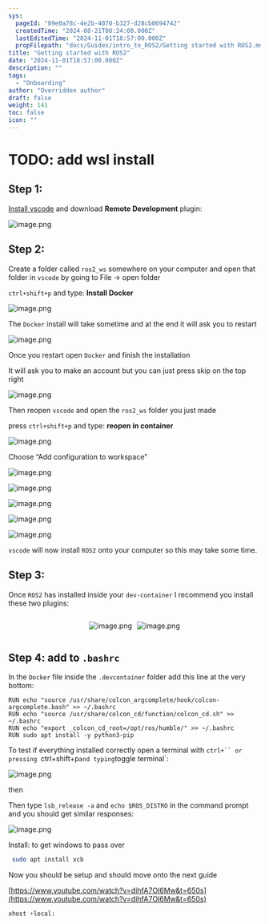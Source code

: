 ```yaml
---
sys:
  pageId: "89e0a78c-4e2b-4070-b327-d28cb0694742"
  createdTime: "2024-08-21T00:24:00.000Z"
  lastEditedTime: "2024-11-01T18:57:00.000Z"
  propFilepath: "docs/Guides/intro_to_ROS2/Getting started with ROS2.md"
title: "Getting started with ROS2"
date: "2024-11-01T18:57:00.000Z"
description: ""
tags:
  - "Onboarding"
author: "Overridden author"
draft: false
weight: 141
toc: false
icon: ""
---
```


# TODO: add wsl install

## Step 1:

[Install vscode](https://code.visualstudio.com/download) and download **Remote Development** plugin:

![image.png](https://prod-files-secure.s3.us-west-2.amazonaws.com/d518164a-d88e-44d1-a4ee-3adb3bd8bce0/efb52993-1881-4a40-b95e-6f020334f022/image.png?X-Amz-Algorithm=AWS4-HMAC-SHA256&X-Amz-Content-Sha256=UNSIGNED-PAYLOAD&X-Amz-Credential=ASIAZI2LB4665GNNJ5AN%2F20250304%2Fus-west-2%2Fs3%2Faws4_request&X-Amz-Date=20250304T061137Z&X-Amz-Expires=3600&X-Amz-Security-Token=IQoJb3JpZ2luX2VjEK7%2F%2F%2F%2F%2F%2F%2F%2F%2F%2FwEaCXVzLXdlc3QtMiJGMEQCIDkFOBwT%2FHnP%2FEDdWoFtLfAEGHG%2FIMv%2BNvzRFBYooa%2BMAiAZQdqdZcX7YnJiob1gyMBoKDwCnT3Cye%2B4c2VNsmMCwCqIBAjn%2F%2F%2F%2F%2F%2F%2F%2F%2F%2F8BEAAaDDYzNzQyMzE4MzgwNSIMNhNcfXRAItd3CRFdKtwDRPHSiULKQ2xxJxyOUAdZpDuh4kHrhXsVHA96OTOWW%2F7iF9F%2FC%2B0Mkvxy0b9wqIBIHK2iP%2BwgihXAvOUtxBi0Jw%2FjuwgvYomwfEsbs7xxGx4FswjHWbpQ%2Bgs6ril0qrUfpU441UT3Icl3KpWLTKXIvhJLxnQ37C%2BvTEnbr0ucUhXMuLXVAa0Tq1zvn4l8b8Vk%2BSIwqRo2Lp6w7KSTs6ztQ2zXhapT7Az3ZKVfZTB4zlj%2FxhbfEBO%2Ba5duANrosyMGzRg%2Bn5qWiRU7TYxsAqFTXWbSah31cn6NVpKAlskCkG70GqH0yFUD9Y7iMyfrwgY1URhwRHm0mXthFss4K%2Bi%2FZr9RRYXmycftsJnLJynxgFoLMRvy2p8doYKQZaumhr2aSiMUeB02a%2BoVkleaXq7Am3zlhfVIFhTPI5k4Kc4XRVARcmgbs49HnEDlZNcp0J%2FIxfy%2FHDWaMIO6FyKV1Ac2r4S4MQlDqAJymZqF1qry0aom1c4AjZ%2BgPQ5Zvx9iiaTVHr63WPmxlDCNtCvCLYSLwLmFw7RKMTZFKEtK4BO8G6mfdH0qlrh1%2BzpW1pfW4ahCZc%2F4qi0Mi29MRHYfI%2BXdLYf%2BAkPAYkdxIxbVAOR5AwGimCxTO36i2VDG5Ncw452avgY6pgF8ecRZAI2q5%2Fwuy9W7LydrJiszysi4FReDX268sBmuQzbSY6GpUBYS6WLmlPM42BWofyu47C7RHekfIBzvH5wSHrMGHyztiolOmGJ%2Bn9Qroix8oMRbC5xbLfL8fR5YM9Q7IFd1HbGP1N0frM6yv1evmPVKwnD8aZhiK6TKMyqQhC33HORhJBJGLfXZ%2BuMXevzmEBgYogHBfOTbiHKByMs93QlqtzE6&X-Amz-Signature=f08775b25d397af8d4bbfb4eb3a20593a95532f47151ba478b1692933d2f0852&X-Amz-SignedHeaders=host&x-id=GetObject)

## Step 2:

Create a folder called `ros2_ws` somewhere on your computer and open that folder in `vscode` by going to File → open folder 

`ctrl+shift+p` and type: **Install Docker**

![image.png](https://prod-files-secure.s3.us-west-2.amazonaws.com/d518164a-d88e-44d1-a4ee-3adb3bd8bce0/2269dc0e-1cd5-47ff-bceb-c04ad9b2eab0/image.png?X-Amz-Algorithm=AWS4-HMAC-SHA256&X-Amz-Content-Sha256=UNSIGNED-PAYLOAD&X-Amz-Credential=ASIAZI2LB4665GNNJ5AN%2F20250304%2Fus-west-2%2Fs3%2Faws4_request&X-Amz-Date=20250304T061137Z&X-Amz-Expires=3600&X-Amz-Security-Token=IQoJb3JpZ2luX2VjEK7%2F%2F%2F%2F%2F%2F%2F%2F%2F%2FwEaCXVzLXdlc3QtMiJGMEQCIDkFOBwT%2FHnP%2FEDdWoFtLfAEGHG%2FIMv%2BNvzRFBYooa%2BMAiAZQdqdZcX7YnJiob1gyMBoKDwCnT3Cye%2B4c2VNsmMCwCqIBAjn%2F%2F%2F%2F%2F%2F%2F%2F%2F%2F8BEAAaDDYzNzQyMzE4MzgwNSIMNhNcfXRAItd3CRFdKtwDRPHSiULKQ2xxJxyOUAdZpDuh4kHrhXsVHA96OTOWW%2F7iF9F%2FC%2B0Mkvxy0b9wqIBIHK2iP%2BwgihXAvOUtxBi0Jw%2FjuwgvYomwfEsbs7xxGx4FswjHWbpQ%2Bgs6ril0qrUfpU441UT3Icl3KpWLTKXIvhJLxnQ37C%2BvTEnbr0ucUhXMuLXVAa0Tq1zvn4l8b8Vk%2BSIwqRo2Lp6w7KSTs6ztQ2zXhapT7Az3ZKVfZTB4zlj%2FxhbfEBO%2Ba5duANrosyMGzRg%2Bn5qWiRU7TYxsAqFTXWbSah31cn6NVpKAlskCkG70GqH0yFUD9Y7iMyfrwgY1URhwRHm0mXthFss4K%2Bi%2FZr9RRYXmycftsJnLJynxgFoLMRvy2p8doYKQZaumhr2aSiMUeB02a%2BoVkleaXq7Am3zlhfVIFhTPI5k4Kc4XRVARcmgbs49HnEDlZNcp0J%2FIxfy%2FHDWaMIO6FyKV1Ac2r4S4MQlDqAJymZqF1qry0aom1c4AjZ%2BgPQ5Zvx9iiaTVHr63WPmxlDCNtCvCLYSLwLmFw7RKMTZFKEtK4BO8G6mfdH0qlrh1%2BzpW1pfW4ahCZc%2F4qi0Mi29MRHYfI%2BXdLYf%2BAkPAYkdxIxbVAOR5AwGimCxTO36i2VDG5Ncw452avgY6pgF8ecRZAI2q5%2Fwuy9W7LydrJiszysi4FReDX268sBmuQzbSY6GpUBYS6WLmlPM42BWofyu47C7RHekfIBzvH5wSHrMGHyztiolOmGJ%2Bn9Qroix8oMRbC5xbLfL8fR5YM9Q7IFd1HbGP1N0frM6yv1evmPVKwnD8aZhiK6TKMyqQhC33HORhJBJGLfXZ%2BuMXevzmEBgYogHBfOTbiHKByMs93QlqtzE6&X-Amz-Signature=27cc7cba8de1865370463f7a8f99373f78bb1ba3c537267fd1fe2f4cbf005e47&X-Amz-SignedHeaders=host&x-id=GetObject)

The `Docker` install will take sometime and at the end it will ask you to restart

![image.png](https://prod-files-secure.s3.us-west-2.amazonaws.com/d518164a-d88e-44d1-a4ee-3adb3bd8bce0/ed233f78-be33-4b1f-b89c-9c346c0e961e/image.png?X-Amz-Algorithm=AWS4-HMAC-SHA256&X-Amz-Content-Sha256=UNSIGNED-PAYLOAD&X-Amz-Credential=ASIAZI2LB4665GNNJ5AN%2F20250304%2Fus-west-2%2Fs3%2Faws4_request&X-Amz-Date=20250304T061137Z&X-Amz-Expires=3600&X-Amz-Security-Token=IQoJb3JpZ2luX2VjEK7%2F%2F%2F%2F%2F%2F%2F%2F%2F%2FwEaCXVzLXdlc3QtMiJGMEQCIDkFOBwT%2FHnP%2FEDdWoFtLfAEGHG%2FIMv%2BNvzRFBYooa%2BMAiAZQdqdZcX7YnJiob1gyMBoKDwCnT3Cye%2B4c2VNsmMCwCqIBAjn%2F%2F%2F%2F%2F%2F%2F%2F%2F%2F8BEAAaDDYzNzQyMzE4MzgwNSIMNhNcfXRAItd3CRFdKtwDRPHSiULKQ2xxJxyOUAdZpDuh4kHrhXsVHA96OTOWW%2F7iF9F%2FC%2B0Mkvxy0b9wqIBIHK2iP%2BwgihXAvOUtxBi0Jw%2FjuwgvYomwfEsbs7xxGx4FswjHWbpQ%2Bgs6ril0qrUfpU441UT3Icl3KpWLTKXIvhJLxnQ37C%2BvTEnbr0ucUhXMuLXVAa0Tq1zvn4l8b8Vk%2BSIwqRo2Lp6w7KSTs6ztQ2zXhapT7Az3ZKVfZTB4zlj%2FxhbfEBO%2Ba5duANrosyMGzRg%2Bn5qWiRU7TYxsAqFTXWbSah31cn6NVpKAlskCkG70GqH0yFUD9Y7iMyfrwgY1URhwRHm0mXthFss4K%2Bi%2FZr9RRYXmycftsJnLJynxgFoLMRvy2p8doYKQZaumhr2aSiMUeB02a%2BoVkleaXq7Am3zlhfVIFhTPI5k4Kc4XRVARcmgbs49HnEDlZNcp0J%2FIxfy%2FHDWaMIO6FyKV1Ac2r4S4MQlDqAJymZqF1qry0aom1c4AjZ%2BgPQ5Zvx9iiaTVHr63WPmxlDCNtCvCLYSLwLmFw7RKMTZFKEtK4BO8G6mfdH0qlrh1%2BzpW1pfW4ahCZc%2F4qi0Mi29MRHYfI%2BXdLYf%2BAkPAYkdxIxbVAOR5AwGimCxTO36i2VDG5Ncw452avgY6pgF8ecRZAI2q5%2Fwuy9W7LydrJiszysi4FReDX268sBmuQzbSY6GpUBYS6WLmlPM42BWofyu47C7RHekfIBzvH5wSHrMGHyztiolOmGJ%2Bn9Qroix8oMRbC5xbLfL8fR5YM9Q7IFd1HbGP1N0frM6yv1evmPVKwnD8aZhiK6TKMyqQhC33HORhJBJGLfXZ%2BuMXevzmEBgYogHBfOTbiHKByMs93QlqtzE6&X-Amz-Signature=df23aa540d06472a1839f9069d5263c630f7412febc590cb9034bfd5a5c26202&X-Amz-SignedHeaders=host&x-id=GetObject)

Once you restart open `Docker` and finish the installation

It will ask you to make an account but you can just press skip on the top right

![image.png](https://prod-files-secure.s3.us-west-2.amazonaws.com/d518164a-d88e-44d1-a4ee-3adb3bd8bce0/21010ad9-1659-4fd9-9f59-9932a09b2a3d/image.png?X-Amz-Algorithm=AWS4-HMAC-SHA256&X-Amz-Content-Sha256=UNSIGNED-PAYLOAD&X-Amz-Credential=ASIAZI2LB4665GNNJ5AN%2F20250304%2Fus-west-2%2Fs3%2Faws4_request&X-Amz-Date=20250304T061137Z&X-Amz-Expires=3600&X-Amz-Security-Token=IQoJb3JpZ2luX2VjEK7%2F%2F%2F%2F%2F%2F%2F%2F%2F%2FwEaCXVzLXdlc3QtMiJGMEQCIDkFOBwT%2FHnP%2FEDdWoFtLfAEGHG%2FIMv%2BNvzRFBYooa%2BMAiAZQdqdZcX7YnJiob1gyMBoKDwCnT3Cye%2B4c2VNsmMCwCqIBAjn%2F%2F%2F%2F%2F%2F%2F%2F%2F%2F8BEAAaDDYzNzQyMzE4MzgwNSIMNhNcfXRAItd3CRFdKtwDRPHSiULKQ2xxJxyOUAdZpDuh4kHrhXsVHA96OTOWW%2F7iF9F%2FC%2B0Mkvxy0b9wqIBIHK2iP%2BwgihXAvOUtxBi0Jw%2FjuwgvYomwfEsbs7xxGx4FswjHWbpQ%2Bgs6ril0qrUfpU441UT3Icl3KpWLTKXIvhJLxnQ37C%2BvTEnbr0ucUhXMuLXVAa0Tq1zvn4l8b8Vk%2BSIwqRo2Lp6w7KSTs6ztQ2zXhapT7Az3ZKVfZTB4zlj%2FxhbfEBO%2Ba5duANrosyMGzRg%2Bn5qWiRU7TYxsAqFTXWbSah31cn6NVpKAlskCkG70GqH0yFUD9Y7iMyfrwgY1URhwRHm0mXthFss4K%2Bi%2FZr9RRYXmycftsJnLJynxgFoLMRvy2p8doYKQZaumhr2aSiMUeB02a%2BoVkleaXq7Am3zlhfVIFhTPI5k4Kc4XRVARcmgbs49HnEDlZNcp0J%2FIxfy%2FHDWaMIO6FyKV1Ac2r4S4MQlDqAJymZqF1qry0aom1c4AjZ%2BgPQ5Zvx9iiaTVHr63WPmxlDCNtCvCLYSLwLmFw7RKMTZFKEtK4BO8G6mfdH0qlrh1%2BzpW1pfW4ahCZc%2F4qi0Mi29MRHYfI%2BXdLYf%2BAkPAYkdxIxbVAOR5AwGimCxTO36i2VDG5Ncw452avgY6pgF8ecRZAI2q5%2Fwuy9W7LydrJiszysi4FReDX268sBmuQzbSY6GpUBYS6WLmlPM42BWofyu47C7RHekfIBzvH5wSHrMGHyztiolOmGJ%2Bn9Qroix8oMRbC5xbLfL8fR5YM9Q7IFd1HbGP1N0frM6yv1evmPVKwnD8aZhiK6TKMyqQhC33HORhJBJGLfXZ%2BuMXevzmEBgYogHBfOTbiHKByMs93QlqtzE6&X-Amz-Signature=e4914bfa998a16e5acb7d6b79785ad2831437ad32a543b6a4b3f2f99c19a4d8b&X-Amz-SignedHeaders=host&x-id=GetObject)

Then reopen `vscode` and open the `ros2_ws` folder you just made

press `ctrl+shift+p` and type: **reopen in container**

![image.png](https://prod-files-secure.s3.us-west-2.amazonaws.com/d518164a-d88e-44d1-a4ee-3adb3bd8bce0/4e93b8c2-41ad-488c-8095-c74205196118/image.png?X-Amz-Algorithm=AWS4-HMAC-SHA256&X-Amz-Content-Sha256=UNSIGNED-PAYLOAD&X-Amz-Credential=ASIAZI2LB4665GNNJ5AN%2F20250304%2Fus-west-2%2Fs3%2Faws4_request&X-Amz-Date=20250304T061137Z&X-Amz-Expires=3600&X-Amz-Security-Token=IQoJb3JpZ2luX2VjEK7%2F%2F%2F%2F%2F%2F%2F%2F%2F%2FwEaCXVzLXdlc3QtMiJGMEQCIDkFOBwT%2FHnP%2FEDdWoFtLfAEGHG%2FIMv%2BNvzRFBYooa%2BMAiAZQdqdZcX7YnJiob1gyMBoKDwCnT3Cye%2B4c2VNsmMCwCqIBAjn%2F%2F%2F%2F%2F%2F%2F%2F%2F%2F8BEAAaDDYzNzQyMzE4MzgwNSIMNhNcfXRAItd3CRFdKtwDRPHSiULKQ2xxJxyOUAdZpDuh4kHrhXsVHA96OTOWW%2F7iF9F%2FC%2B0Mkvxy0b9wqIBIHK2iP%2BwgihXAvOUtxBi0Jw%2FjuwgvYomwfEsbs7xxGx4FswjHWbpQ%2Bgs6ril0qrUfpU441UT3Icl3KpWLTKXIvhJLxnQ37C%2BvTEnbr0ucUhXMuLXVAa0Tq1zvn4l8b8Vk%2BSIwqRo2Lp6w7KSTs6ztQ2zXhapT7Az3ZKVfZTB4zlj%2FxhbfEBO%2Ba5duANrosyMGzRg%2Bn5qWiRU7TYxsAqFTXWbSah31cn6NVpKAlskCkG70GqH0yFUD9Y7iMyfrwgY1URhwRHm0mXthFss4K%2Bi%2FZr9RRYXmycftsJnLJynxgFoLMRvy2p8doYKQZaumhr2aSiMUeB02a%2BoVkleaXq7Am3zlhfVIFhTPI5k4Kc4XRVARcmgbs49HnEDlZNcp0J%2FIxfy%2FHDWaMIO6FyKV1Ac2r4S4MQlDqAJymZqF1qry0aom1c4AjZ%2BgPQ5Zvx9iiaTVHr63WPmxlDCNtCvCLYSLwLmFw7RKMTZFKEtK4BO8G6mfdH0qlrh1%2BzpW1pfW4ahCZc%2F4qi0Mi29MRHYfI%2BXdLYf%2BAkPAYkdxIxbVAOR5AwGimCxTO36i2VDG5Ncw452avgY6pgF8ecRZAI2q5%2Fwuy9W7LydrJiszysi4FReDX268sBmuQzbSY6GpUBYS6WLmlPM42BWofyu47C7RHekfIBzvH5wSHrMGHyztiolOmGJ%2Bn9Qroix8oMRbC5xbLfL8fR5YM9Q7IFd1HbGP1N0frM6yv1evmPVKwnD8aZhiK6TKMyqQhC33HORhJBJGLfXZ%2BuMXevzmEBgYogHBfOTbiHKByMs93QlqtzE6&X-Amz-Signature=c4257449696b32fcaeb7112a64cb2e40570f0b257c279eaf2b8b7c39825307f0&X-Amz-SignedHeaders=host&x-id=GetObject)

Choose “Add configuration to workspace”

![image.png](https://prod-files-secure.s3.us-west-2.amazonaws.com/d518164a-d88e-44d1-a4ee-3adb3bd8bce0/9560b282-5060-4989-ba37-97e7b2c22476/image.png?X-Amz-Algorithm=AWS4-HMAC-SHA256&X-Amz-Content-Sha256=UNSIGNED-PAYLOAD&X-Amz-Credential=ASIAZI2LB4665GNNJ5AN%2F20250304%2Fus-west-2%2Fs3%2Faws4_request&X-Amz-Date=20250304T061137Z&X-Amz-Expires=3600&X-Amz-Security-Token=IQoJb3JpZ2luX2VjEK7%2F%2F%2F%2F%2F%2F%2F%2F%2F%2FwEaCXVzLXdlc3QtMiJGMEQCIDkFOBwT%2FHnP%2FEDdWoFtLfAEGHG%2FIMv%2BNvzRFBYooa%2BMAiAZQdqdZcX7YnJiob1gyMBoKDwCnT3Cye%2B4c2VNsmMCwCqIBAjn%2F%2F%2F%2F%2F%2F%2F%2F%2F%2F8BEAAaDDYzNzQyMzE4MzgwNSIMNhNcfXRAItd3CRFdKtwDRPHSiULKQ2xxJxyOUAdZpDuh4kHrhXsVHA96OTOWW%2F7iF9F%2FC%2B0Mkvxy0b9wqIBIHK2iP%2BwgihXAvOUtxBi0Jw%2FjuwgvYomwfEsbs7xxGx4FswjHWbpQ%2Bgs6ril0qrUfpU441UT3Icl3KpWLTKXIvhJLxnQ37C%2BvTEnbr0ucUhXMuLXVAa0Tq1zvn4l8b8Vk%2BSIwqRo2Lp6w7KSTs6ztQ2zXhapT7Az3ZKVfZTB4zlj%2FxhbfEBO%2Ba5duANrosyMGzRg%2Bn5qWiRU7TYxsAqFTXWbSah31cn6NVpKAlskCkG70GqH0yFUD9Y7iMyfrwgY1URhwRHm0mXthFss4K%2Bi%2FZr9RRYXmycftsJnLJynxgFoLMRvy2p8doYKQZaumhr2aSiMUeB02a%2BoVkleaXq7Am3zlhfVIFhTPI5k4Kc4XRVARcmgbs49HnEDlZNcp0J%2FIxfy%2FHDWaMIO6FyKV1Ac2r4S4MQlDqAJymZqF1qry0aom1c4AjZ%2BgPQ5Zvx9iiaTVHr63WPmxlDCNtCvCLYSLwLmFw7RKMTZFKEtK4BO8G6mfdH0qlrh1%2BzpW1pfW4ahCZc%2F4qi0Mi29MRHYfI%2BXdLYf%2BAkPAYkdxIxbVAOR5AwGimCxTO36i2VDG5Ncw452avgY6pgF8ecRZAI2q5%2Fwuy9W7LydrJiszysi4FReDX268sBmuQzbSY6GpUBYS6WLmlPM42BWofyu47C7RHekfIBzvH5wSHrMGHyztiolOmGJ%2Bn9Qroix8oMRbC5xbLfL8fR5YM9Q7IFd1HbGP1N0frM6yv1evmPVKwnD8aZhiK6TKMyqQhC33HORhJBJGLfXZ%2BuMXevzmEBgYogHBfOTbiHKByMs93QlqtzE6&X-Amz-Signature=0dddb6f3994782747087eb27140910fbda1929191ebfbff04d376e98a6620bdd&X-Amz-SignedHeaders=host&x-id=GetObject)

![image.png](https://prod-files-secure.s3.us-west-2.amazonaws.com/d518164a-d88e-44d1-a4ee-3adb3bd8bce0/2ee63f81-886b-48e8-a553-dc6e5eac99e4/image.png?X-Amz-Algorithm=AWS4-HMAC-SHA256&X-Amz-Content-Sha256=UNSIGNED-PAYLOAD&X-Amz-Credential=ASIAZI2LB4665GNNJ5AN%2F20250304%2Fus-west-2%2Fs3%2Faws4_request&X-Amz-Date=20250304T061137Z&X-Amz-Expires=3600&X-Amz-Security-Token=IQoJb3JpZ2luX2VjEK7%2F%2F%2F%2F%2F%2F%2F%2F%2F%2FwEaCXVzLXdlc3QtMiJGMEQCIDkFOBwT%2FHnP%2FEDdWoFtLfAEGHG%2FIMv%2BNvzRFBYooa%2BMAiAZQdqdZcX7YnJiob1gyMBoKDwCnT3Cye%2B4c2VNsmMCwCqIBAjn%2F%2F%2F%2F%2F%2F%2F%2F%2F%2F8BEAAaDDYzNzQyMzE4MzgwNSIMNhNcfXRAItd3CRFdKtwDRPHSiULKQ2xxJxyOUAdZpDuh4kHrhXsVHA96OTOWW%2F7iF9F%2FC%2B0Mkvxy0b9wqIBIHK2iP%2BwgihXAvOUtxBi0Jw%2FjuwgvYomwfEsbs7xxGx4FswjHWbpQ%2Bgs6ril0qrUfpU441UT3Icl3KpWLTKXIvhJLxnQ37C%2BvTEnbr0ucUhXMuLXVAa0Tq1zvn4l8b8Vk%2BSIwqRo2Lp6w7KSTs6ztQ2zXhapT7Az3ZKVfZTB4zlj%2FxhbfEBO%2Ba5duANrosyMGzRg%2Bn5qWiRU7TYxsAqFTXWbSah31cn6NVpKAlskCkG70GqH0yFUD9Y7iMyfrwgY1URhwRHm0mXthFss4K%2Bi%2FZr9RRYXmycftsJnLJynxgFoLMRvy2p8doYKQZaumhr2aSiMUeB02a%2BoVkleaXq7Am3zlhfVIFhTPI5k4Kc4XRVARcmgbs49HnEDlZNcp0J%2FIxfy%2FHDWaMIO6FyKV1Ac2r4S4MQlDqAJymZqF1qry0aom1c4AjZ%2BgPQ5Zvx9iiaTVHr63WPmxlDCNtCvCLYSLwLmFw7RKMTZFKEtK4BO8G6mfdH0qlrh1%2BzpW1pfW4ahCZc%2F4qi0Mi29MRHYfI%2BXdLYf%2BAkPAYkdxIxbVAOR5AwGimCxTO36i2VDG5Ncw452avgY6pgF8ecRZAI2q5%2Fwuy9W7LydrJiszysi4FReDX268sBmuQzbSY6GpUBYS6WLmlPM42BWofyu47C7RHekfIBzvH5wSHrMGHyztiolOmGJ%2Bn9Qroix8oMRbC5xbLfL8fR5YM9Q7IFd1HbGP1N0frM6yv1evmPVKwnD8aZhiK6TKMyqQhC33HORhJBJGLfXZ%2BuMXevzmEBgYogHBfOTbiHKByMs93QlqtzE6&X-Amz-Signature=ff43d20a5f149b38fcd97298d1313c6da2e246e26992f4c74cd60a938a587704&X-Amz-SignedHeaders=host&x-id=GetObject)

![image.png](https://prod-files-secure.s3.us-west-2.amazonaws.com/d518164a-d88e-44d1-a4ee-3adb3bd8bce0/ae1580b2-b048-407e-aed9-b584224a7a04/image.png?X-Amz-Algorithm=AWS4-HMAC-SHA256&X-Amz-Content-Sha256=UNSIGNED-PAYLOAD&X-Amz-Credential=ASIAZI2LB4665GNNJ5AN%2F20250304%2Fus-west-2%2Fs3%2Faws4_request&X-Amz-Date=20250304T061137Z&X-Amz-Expires=3600&X-Amz-Security-Token=IQoJb3JpZ2luX2VjEK7%2F%2F%2F%2F%2F%2F%2F%2F%2F%2FwEaCXVzLXdlc3QtMiJGMEQCIDkFOBwT%2FHnP%2FEDdWoFtLfAEGHG%2FIMv%2BNvzRFBYooa%2BMAiAZQdqdZcX7YnJiob1gyMBoKDwCnT3Cye%2B4c2VNsmMCwCqIBAjn%2F%2F%2F%2F%2F%2F%2F%2F%2F%2F8BEAAaDDYzNzQyMzE4MzgwNSIMNhNcfXRAItd3CRFdKtwDRPHSiULKQ2xxJxyOUAdZpDuh4kHrhXsVHA96OTOWW%2F7iF9F%2FC%2B0Mkvxy0b9wqIBIHK2iP%2BwgihXAvOUtxBi0Jw%2FjuwgvYomwfEsbs7xxGx4FswjHWbpQ%2Bgs6ril0qrUfpU441UT3Icl3KpWLTKXIvhJLxnQ37C%2BvTEnbr0ucUhXMuLXVAa0Tq1zvn4l8b8Vk%2BSIwqRo2Lp6w7KSTs6ztQ2zXhapT7Az3ZKVfZTB4zlj%2FxhbfEBO%2Ba5duANrosyMGzRg%2Bn5qWiRU7TYxsAqFTXWbSah31cn6NVpKAlskCkG70GqH0yFUD9Y7iMyfrwgY1URhwRHm0mXthFss4K%2Bi%2FZr9RRYXmycftsJnLJynxgFoLMRvy2p8doYKQZaumhr2aSiMUeB02a%2BoVkleaXq7Am3zlhfVIFhTPI5k4Kc4XRVARcmgbs49HnEDlZNcp0J%2FIxfy%2FHDWaMIO6FyKV1Ac2r4S4MQlDqAJymZqF1qry0aom1c4AjZ%2BgPQ5Zvx9iiaTVHr63WPmxlDCNtCvCLYSLwLmFw7RKMTZFKEtK4BO8G6mfdH0qlrh1%2BzpW1pfW4ahCZc%2F4qi0Mi29MRHYfI%2BXdLYf%2BAkPAYkdxIxbVAOR5AwGimCxTO36i2VDG5Ncw452avgY6pgF8ecRZAI2q5%2Fwuy9W7LydrJiszysi4FReDX268sBmuQzbSY6GpUBYS6WLmlPM42BWofyu47C7RHekfIBzvH5wSHrMGHyztiolOmGJ%2Bn9Qroix8oMRbC5xbLfL8fR5YM9Q7IFd1HbGP1N0frM6yv1evmPVKwnD8aZhiK6TKMyqQhC33HORhJBJGLfXZ%2BuMXevzmEBgYogHBfOTbiHKByMs93QlqtzE6&X-Amz-Signature=e8fbdc6121f8b90fae162d56205f8c3cca753b619d423ab4f43f3c191853c065&X-Amz-SignedHeaders=host&x-id=GetObject)

![image.png](https://prod-files-secure.s3.us-west-2.amazonaws.com/d518164a-d88e-44d1-a4ee-3adb3bd8bce0/53255b28-f75e-430f-b9e3-c0ac8577e42b/image.png?X-Amz-Algorithm=AWS4-HMAC-SHA256&X-Amz-Content-Sha256=UNSIGNED-PAYLOAD&X-Amz-Credential=ASIAZI2LB4665GNNJ5AN%2F20250304%2Fus-west-2%2Fs3%2Faws4_request&X-Amz-Date=20250304T061137Z&X-Amz-Expires=3600&X-Amz-Security-Token=IQoJb3JpZ2luX2VjEK7%2F%2F%2F%2F%2F%2F%2F%2F%2F%2FwEaCXVzLXdlc3QtMiJGMEQCIDkFOBwT%2FHnP%2FEDdWoFtLfAEGHG%2FIMv%2BNvzRFBYooa%2BMAiAZQdqdZcX7YnJiob1gyMBoKDwCnT3Cye%2B4c2VNsmMCwCqIBAjn%2F%2F%2F%2F%2F%2F%2F%2F%2F%2F8BEAAaDDYzNzQyMzE4MzgwNSIMNhNcfXRAItd3CRFdKtwDRPHSiULKQ2xxJxyOUAdZpDuh4kHrhXsVHA96OTOWW%2F7iF9F%2FC%2B0Mkvxy0b9wqIBIHK2iP%2BwgihXAvOUtxBi0Jw%2FjuwgvYomwfEsbs7xxGx4FswjHWbpQ%2Bgs6ril0qrUfpU441UT3Icl3KpWLTKXIvhJLxnQ37C%2BvTEnbr0ucUhXMuLXVAa0Tq1zvn4l8b8Vk%2BSIwqRo2Lp6w7KSTs6ztQ2zXhapT7Az3ZKVfZTB4zlj%2FxhbfEBO%2Ba5duANrosyMGzRg%2Bn5qWiRU7TYxsAqFTXWbSah31cn6NVpKAlskCkG70GqH0yFUD9Y7iMyfrwgY1URhwRHm0mXthFss4K%2Bi%2FZr9RRYXmycftsJnLJynxgFoLMRvy2p8doYKQZaumhr2aSiMUeB02a%2BoVkleaXq7Am3zlhfVIFhTPI5k4Kc4XRVARcmgbs49HnEDlZNcp0J%2FIxfy%2FHDWaMIO6FyKV1Ac2r4S4MQlDqAJymZqF1qry0aom1c4AjZ%2BgPQ5Zvx9iiaTVHr63WPmxlDCNtCvCLYSLwLmFw7RKMTZFKEtK4BO8G6mfdH0qlrh1%2BzpW1pfW4ahCZc%2F4qi0Mi29MRHYfI%2BXdLYf%2BAkPAYkdxIxbVAOR5AwGimCxTO36i2VDG5Ncw452avgY6pgF8ecRZAI2q5%2Fwuy9W7LydrJiszysi4FReDX268sBmuQzbSY6GpUBYS6WLmlPM42BWofyu47C7RHekfIBzvH5wSHrMGHyztiolOmGJ%2Bn9Qroix8oMRbC5xbLfL8fR5YM9Q7IFd1HbGP1N0frM6yv1evmPVKwnD8aZhiK6TKMyqQhC33HORhJBJGLfXZ%2BuMXevzmEBgYogHBfOTbiHKByMs93QlqtzE6&X-Amz-Signature=640433ee578cd4989cc039aa55e2cfb18b1cbfe0b9568028a71dd72ac21f15d9&X-Amz-SignedHeaders=host&x-id=GetObject)

![image.png](https://prod-files-secure.s3.us-west-2.amazonaws.com/d518164a-d88e-44d1-a4ee-3adb3bd8bce0/7c562767-5af9-4ffb-97d1-327bcdf4ee00/image.png?X-Amz-Algorithm=AWS4-HMAC-SHA256&X-Amz-Content-Sha256=UNSIGNED-PAYLOAD&X-Amz-Credential=ASIAZI2LB4665GNNJ5AN%2F20250304%2Fus-west-2%2Fs3%2Faws4_request&X-Amz-Date=20250304T061137Z&X-Amz-Expires=3600&X-Amz-Security-Token=IQoJb3JpZ2luX2VjEK7%2F%2F%2F%2F%2F%2F%2F%2F%2F%2FwEaCXVzLXdlc3QtMiJGMEQCIDkFOBwT%2FHnP%2FEDdWoFtLfAEGHG%2FIMv%2BNvzRFBYooa%2BMAiAZQdqdZcX7YnJiob1gyMBoKDwCnT3Cye%2B4c2VNsmMCwCqIBAjn%2F%2F%2F%2F%2F%2F%2F%2F%2F%2F8BEAAaDDYzNzQyMzE4MzgwNSIMNhNcfXRAItd3CRFdKtwDRPHSiULKQ2xxJxyOUAdZpDuh4kHrhXsVHA96OTOWW%2F7iF9F%2FC%2B0Mkvxy0b9wqIBIHK2iP%2BwgihXAvOUtxBi0Jw%2FjuwgvYomwfEsbs7xxGx4FswjHWbpQ%2Bgs6ril0qrUfpU441UT3Icl3KpWLTKXIvhJLxnQ37C%2BvTEnbr0ucUhXMuLXVAa0Tq1zvn4l8b8Vk%2BSIwqRo2Lp6w7KSTs6ztQ2zXhapT7Az3ZKVfZTB4zlj%2FxhbfEBO%2Ba5duANrosyMGzRg%2Bn5qWiRU7TYxsAqFTXWbSah31cn6NVpKAlskCkG70GqH0yFUD9Y7iMyfrwgY1URhwRHm0mXthFss4K%2Bi%2FZr9RRYXmycftsJnLJynxgFoLMRvy2p8doYKQZaumhr2aSiMUeB02a%2BoVkleaXq7Am3zlhfVIFhTPI5k4Kc4XRVARcmgbs49HnEDlZNcp0J%2FIxfy%2FHDWaMIO6FyKV1Ac2r4S4MQlDqAJymZqF1qry0aom1c4AjZ%2BgPQ5Zvx9iiaTVHr63WPmxlDCNtCvCLYSLwLmFw7RKMTZFKEtK4BO8G6mfdH0qlrh1%2BzpW1pfW4ahCZc%2F4qi0Mi29MRHYfI%2BXdLYf%2BAkPAYkdxIxbVAOR5AwGimCxTO36i2VDG5Ncw452avgY6pgF8ecRZAI2q5%2Fwuy9W7LydrJiszysi4FReDX268sBmuQzbSY6GpUBYS6WLmlPM42BWofyu47C7RHekfIBzvH5wSHrMGHyztiolOmGJ%2Bn9Qroix8oMRbC5xbLfL8fR5YM9Q7IFd1HbGP1N0frM6yv1evmPVKwnD8aZhiK6TKMyqQhC33HORhJBJGLfXZ%2BuMXevzmEBgYogHBfOTbiHKByMs93QlqtzE6&X-Amz-Signature=bfe43c43ce1f44608075b6098f1dd2e9962f90a8f6e24148a9deecc4f59f8d86&X-Amz-SignedHeaders=host&x-id=GetObject)

`vscode` will now install `ROS2` onto your computer so this may take some time.

## Step 3:

Once `ROS2` has installed inside your `dev-container` I recommend you install these two plugins:

<div style="display: flex;flex-direction: row; column-gap:10px; max-width: 630px;justify-content: center;">
<div>

![image.png](https://prod-files-secure.s3.us-west-2.amazonaws.com/d518164a-d88e-44d1-a4ee-3adb3bd8bce0/3fc3d550-5a54-4ba1-ba6b-faa01cdb7369/image.png?X-Amz-Algorithm=AWS4-HMAC-SHA256&X-Amz-Content-Sha256=UNSIGNED-PAYLOAD&X-Amz-Credential=ASIAZI2LB466UUKVIPHO%2F20250304%2Fus-west-2%2Fs3%2Faws4_request&X-Amz-Date=20250304T061144Z&X-Amz-Expires=3600&X-Amz-Security-Token=IQoJb3JpZ2luX2VjEK7%2F%2F%2F%2F%2F%2F%2F%2F%2F%2FwEaCXVzLXdlc3QtMiJHMEUCIQC2RM3flJz0PGoPoV9f4%2BmojrLHSFydEQ2Apw%2Fs4nrSlQIgXPAvhCtQ3zSiwfwU7bfDgVtpRxe9spGqMZ1d%2FkVNqPgqiAQI5%2F%2F%2F%2F%2F%2F%2F%2F%2F%2F%2FARAAGgw2Mzc0MjMxODM4MDUiDAkj7yaM%2BYGdFXh3ZSrcA8BrtbQWkZHS4vRk%2BXw8m%2BYf14VsvW%2BuOvlYoebn1xaz0ZSu411obsZjZ2d3fpBNRNPR5WsecGH35bVf%2FYraocn0YZtimNMbcdNtcQNjCz9kauk%2F1SDmffn3FAddMnIR3VnV8abOBuUFlvhZYivHbTflvvnDoVEhdPqThqjTgxN1LRCyLFCU2qFrfjSXOfuIGYrqBh7moIEE2oKVHaro54%2FB%2Fi1VNPB7ibcgfvwSKOxGuaRFH6XNWFOPJBchrZr%2Bo4uH31b%2BtIZPZrOGBBo4OYWDkohZAYJPZfdUveHXPGsnyBfc87MHLZsOeMP14wxFJnEWEA6ebjb0uz6J9M5cGItJGhgeexsvf5MSkkOlkte5At4kUSM0ojr6SnO0P7yOH0wO93%2FO96TTAgt1Pzzd9g2R9GRoIogb0myEdP7MDMmA4I0KNbVIYjE3yGuUgywUJmKOhB36SJIlfFHQdvw%2FFl%2BOMGJomUVnTFv1D3gWUORBf74aL8Bl03ng7er0t8U5MBKfUZ5lmdIfnfO1aFdK4Qk2Rm%2BRPwtQs4f%2B%2BK022W%2BIShdkmqQMllqPNpRFqEzcYQSr3hJqP92D3ZN8IyXGlZMQ02pd%2Bd6JCS%2FehntjGyKIRh8mF5uKnoOlXX%2FtMLeemr4GOqUBvqHPE3PLVI%2Bx737GUKQ2TnaIWdSnHWFSJ6YBaX%2BSfIyRLUnu0qcpxVFAS5GWCTa9x%2FUtO1hMdPq4jkrvlAEmK9quEacjndMCMjrO7jgb1lUgR7SsdQgr0uFH86XKfyldvTtkSiZBxxzKk3MWhwQTZ9kXS9QuahFUovjr68ttWR9jnP6Oh6YDvJBmyT1vQ1YtDmiDFUtBiaDQb3y%2FxXzHMbgd9vll&X-Amz-Signature=2c53e543c31411c6b9f6a1ddfeca479f7951f484cbbbda0de90bfd0fd3863bc3&X-Amz-SignedHeaders=host&x-id=GetObject)

</div>
<div>

![image.png](https://prod-files-secure.s3.us-west-2.amazonaws.com/d518164a-d88e-44d1-a4ee-3adb3bd8bce0/d994cc66-13c2-4093-a5a3-f84cf4601a82/image.png?X-Amz-Algorithm=AWS4-HMAC-SHA256&X-Amz-Content-Sha256=UNSIGNED-PAYLOAD&X-Amz-Credential=ASIAZI2LB466WL7HRGN5%2F20250304%2Fus-west-2%2Fs3%2Faws4_request&X-Amz-Date=20250304T061145Z&X-Amz-Expires=3600&X-Amz-Security-Token=IQoJb3JpZ2luX2VjEK7%2F%2F%2F%2F%2F%2F%2F%2F%2F%2FwEaCXVzLXdlc3QtMiJHMEUCIDDxFudWbb1S3fEp5HE8XHFun0fEQCKIbdYL9lqgWUUgAiEAy0jex7XYKYKt%2B9jKZxqIW9VvPRwud1NlzlebL%2Fs3peEqiAQI5%2F%2F%2F%2F%2F%2F%2F%2F%2F%2F%2FARAAGgw2Mzc0MjMxODM4MDUiDMB5UZHw00IR9z%2B8oyrcA70Y6uOYX7UPbIVDlPQzbI3e2XZ6TeCz7dCXH7eysG37LlZWZpJAahdq3pq93F%2Brdu2DjdrE0TnHwf1Kbcqbx1WIrVHBuZktWRgL53j13vWNn18%2FdrL60%2FUqES1t37S2EF7ew2rchAcjg2rY8uILjFHGrLSvHQGRa1MLtv0qs0xCO9qpdgTIY9iuDGDKql8ma4nNrwpZf96mMs5lrj7YFFN6gBku5jxVPyZpL9gcGl%2BjFOW4X1F17wEUr7Pi6ImTicWwt8SIHDdClSUBSn5soN4ZUkBqLYO%2FivTboGT8VlwS%2FlnUTzR6%2BJZXI1F8%2Fp%2FJX%2BTHghFaOrh43Y4VsIl3%2Bh3n5qQ4KPeobS4bQvidUOg0UwuDTckpZVvXMtOyAEumD0gRNXJFbVDSPIjf5X0aZqMlZIPHZ6rfCK4zLyy%2B%2B4343xpFQcFNxU2CYrHu9qE7GcA3ntB9sRziHQWY8XSapPvZE3jLj0FUaSoO15Inkpo%2Be8q2SItsPW%2Bwx89SqBo5O7y1nWLgt1D2Jo3tFUmpMA8BndevyVVD%2BQbBQuZ%2F2aUYfjqD5%2BxAaV6OgDmGLIuUMYmHivePwe8ee1%2Fcemm%2BDG9POn%2FrXyEz3b74Bv0UE%2BknnYA3t%2BqQ2P8JH6hsMP2dmr4GOqUBnbt%2Fa0qUrPMTzcK4uytyHASfPCHkxkxy2kNN9%2F6NyFyWsHerFB2OpUuaKteR%2F10ORfPgRpqgRsL%2F%2FqroRksobFROuf4VnEP9lv8eP6oFe384wXqsSXHV01fx6Y756FkXEzxKZnPvY%2F%2FT%2F0XWE40IJmZ63WKkOcV%2FOUnva8JAMfHQQIFtZa95SL2KCVWXXZxJwUhc%2FN32lXqLHiW4mCYmHa8%2Bgjlb&X-Amz-Signature=8b4a4b73be3e4f7a6cf78ceae03f95b7cfe2080d4f458ace419d1c6895818a16&X-Amz-SignedHeaders=host&x-id=GetObject)

</div>
</div>

## Step 4: add to `.bashrc`

In the `Docker` file inside the `.devcontainer` folder add this line at the very bottom: 

```docker
RUN echo "source /usr/share/colcon_argcomplete/hook/colcon-argcomplete.bash" >> ~/.bashrc
RUN echo "source /usr/share/colcon_cd/function/colcon_cd.sh" >> ~/.bashrc
RUN echo "export _colcon_cd_root=/opt/ros/humble/" >> ~/.bashrc
RUN sudo apt install -y python3-pip 
```

To test if everything installed correctly open a terminal with `ctrl+`` or pressing `ctrl+shift+p` and typing `toggle terminal`:

![image.png](https://prod-files-secure.s3.us-west-2.amazonaws.com/d518164a-d88e-44d1-a4ee-3adb3bd8bce0/6a4943d8-b04e-4c02-9a58-775f3384d1a5/image.png?X-Amz-Algorithm=AWS4-HMAC-SHA256&X-Amz-Content-Sha256=UNSIGNED-PAYLOAD&X-Amz-Credential=ASIAZI2LB4665GNNJ5AN%2F20250304%2Fus-west-2%2Fs3%2Faws4_request&X-Amz-Date=20250304T061137Z&X-Amz-Expires=3600&X-Amz-Security-Token=IQoJb3JpZ2luX2VjEK7%2F%2F%2F%2F%2F%2F%2F%2F%2F%2FwEaCXVzLXdlc3QtMiJGMEQCIDkFOBwT%2FHnP%2FEDdWoFtLfAEGHG%2FIMv%2BNvzRFBYooa%2BMAiAZQdqdZcX7YnJiob1gyMBoKDwCnT3Cye%2B4c2VNsmMCwCqIBAjn%2F%2F%2F%2F%2F%2F%2F%2F%2F%2F8BEAAaDDYzNzQyMzE4MzgwNSIMNhNcfXRAItd3CRFdKtwDRPHSiULKQ2xxJxyOUAdZpDuh4kHrhXsVHA96OTOWW%2F7iF9F%2FC%2B0Mkvxy0b9wqIBIHK2iP%2BwgihXAvOUtxBi0Jw%2FjuwgvYomwfEsbs7xxGx4FswjHWbpQ%2Bgs6ril0qrUfpU441UT3Icl3KpWLTKXIvhJLxnQ37C%2BvTEnbr0ucUhXMuLXVAa0Tq1zvn4l8b8Vk%2BSIwqRo2Lp6w7KSTs6ztQ2zXhapT7Az3ZKVfZTB4zlj%2FxhbfEBO%2Ba5duANrosyMGzRg%2Bn5qWiRU7TYxsAqFTXWbSah31cn6NVpKAlskCkG70GqH0yFUD9Y7iMyfrwgY1URhwRHm0mXthFss4K%2Bi%2FZr9RRYXmycftsJnLJynxgFoLMRvy2p8doYKQZaumhr2aSiMUeB02a%2BoVkleaXq7Am3zlhfVIFhTPI5k4Kc4XRVARcmgbs49HnEDlZNcp0J%2FIxfy%2FHDWaMIO6FyKV1Ac2r4S4MQlDqAJymZqF1qry0aom1c4AjZ%2BgPQ5Zvx9iiaTVHr63WPmxlDCNtCvCLYSLwLmFw7RKMTZFKEtK4BO8G6mfdH0qlrh1%2BzpW1pfW4ahCZc%2F4qi0Mi29MRHYfI%2BXdLYf%2BAkPAYkdxIxbVAOR5AwGimCxTO36i2VDG5Ncw452avgY6pgF8ecRZAI2q5%2Fwuy9W7LydrJiszysi4FReDX268sBmuQzbSY6GpUBYS6WLmlPM42BWofyu47C7RHekfIBzvH5wSHrMGHyztiolOmGJ%2Bn9Qroix8oMRbC5xbLfL8fR5YM9Q7IFd1HbGP1N0frM6yv1evmPVKwnD8aZhiK6TKMyqQhC33HORhJBJGLfXZ%2BuMXevzmEBgYogHBfOTbiHKByMs93QlqtzE6&X-Amz-Signature=d91f1df6f9c86a059d7deb4012cd1df2f263c3f2f201a736f116fcbd5e38d078&X-Amz-SignedHeaders=host&x-id=GetObject)

then 

Then type `lsb_release -a` and `echo $ROS_DISTRO` in the command prompt and you should get similar responses:

![image.png](https://prod-files-secure.s3.us-west-2.amazonaws.com/d518164a-d88e-44d1-a4ee-3adb3bd8bce0/3e635dec-a805-4e85-8b9e-d000e5b71a4e/image.png?X-Amz-Algorithm=AWS4-HMAC-SHA256&X-Amz-Content-Sha256=UNSIGNED-PAYLOAD&X-Amz-Credential=ASIAZI2LB4665GNNJ5AN%2F20250304%2Fus-west-2%2Fs3%2Faws4_request&X-Amz-Date=20250304T061137Z&X-Amz-Expires=3600&X-Amz-Security-Token=IQoJb3JpZ2luX2VjEK7%2F%2F%2F%2F%2F%2F%2F%2F%2F%2FwEaCXVzLXdlc3QtMiJGMEQCIDkFOBwT%2FHnP%2FEDdWoFtLfAEGHG%2FIMv%2BNvzRFBYooa%2BMAiAZQdqdZcX7YnJiob1gyMBoKDwCnT3Cye%2B4c2VNsmMCwCqIBAjn%2F%2F%2F%2F%2F%2F%2F%2F%2F%2F8BEAAaDDYzNzQyMzE4MzgwNSIMNhNcfXRAItd3CRFdKtwDRPHSiULKQ2xxJxyOUAdZpDuh4kHrhXsVHA96OTOWW%2F7iF9F%2FC%2B0Mkvxy0b9wqIBIHK2iP%2BwgihXAvOUtxBi0Jw%2FjuwgvYomwfEsbs7xxGx4FswjHWbpQ%2Bgs6ril0qrUfpU441UT3Icl3KpWLTKXIvhJLxnQ37C%2BvTEnbr0ucUhXMuLXVAa0Tq1zvn4l8b8Vk%2BSIwqRo2Lp6w7KSTs6ztQ2zXhapT7Az3ZKVfZTB4zlj%2FxhbfEBO%2Ba5duANrosyMGzRg%2Bn5qWiRU7TYxsAqFTXWbSah31cn6NVpKAlskCkG70GqH0yFUD9Y7iMyfrwgY1URhwRHm0mXthFss4K%2Bi%2FZr9RRYXmycftsJnLJynxgFoLMRvy2p8doYKQZaumhr2aSiMUeB02a%2BoVkleaXq7Am3zlhfVIFhTPI5k4Kc4XRVARcmgbs49HnEDlZNcp0J%2FIxfy%2FHDWaMIO6FyKV1Ac2r4S4MQlDqAJymZqF1qry0aom1c4AjZ%2BgPQ5Zvx9iiaTVHr63WPmxlDCNtCvCLYSLwLmFw7RKMTZFKEtK4BO8G6mfdH0qlrh1%2BzpW1pfW4ahCZc%2F4qi0Mi29MRHYfI%2BXdLYf%2BAkPAYkdxIxbVAOR5AwGimCxTO36i2VDG5Ncw452avgY6pgF8ecRZAI2q5%2Fwuy9W7LydrJiszysi4FReDX268sBmuQzbSY6GpUBYS6WLmlPM42BWofyu47C7RHekfIBzvH5wSHrMGHyztiolOmGJ%2Bn9Qroix8oMRbC5xbLfL8fR5YM9Q7IFd1HbGP1N0frM6yv1evmPVKwnD8aZhiK6TKMyqQhC33HORhJBJGLfXZ%2BuMXevzmEBgYogHBfOTbiHKByMs93QlqtzE6&X-Amz-Signature=016a0fd65912796c7fc3f1a0c3816ed076cc6d9b07349d2448a395c466a74cb3&X-Amz-SignedHeaders=host&x-id=GetObject)

Install:  to get windows to pass over

```bash
 sudo apt install xcb
```

Now you should be setup and should move onto the next guide 

[https://www.youtube.com/watch?v=dihfA7Ol6Mw&t=650s](https://www.youtube.com/watch?v=dihfA7Ol6Mw&t=650s)

```python
xhost +local:
```
